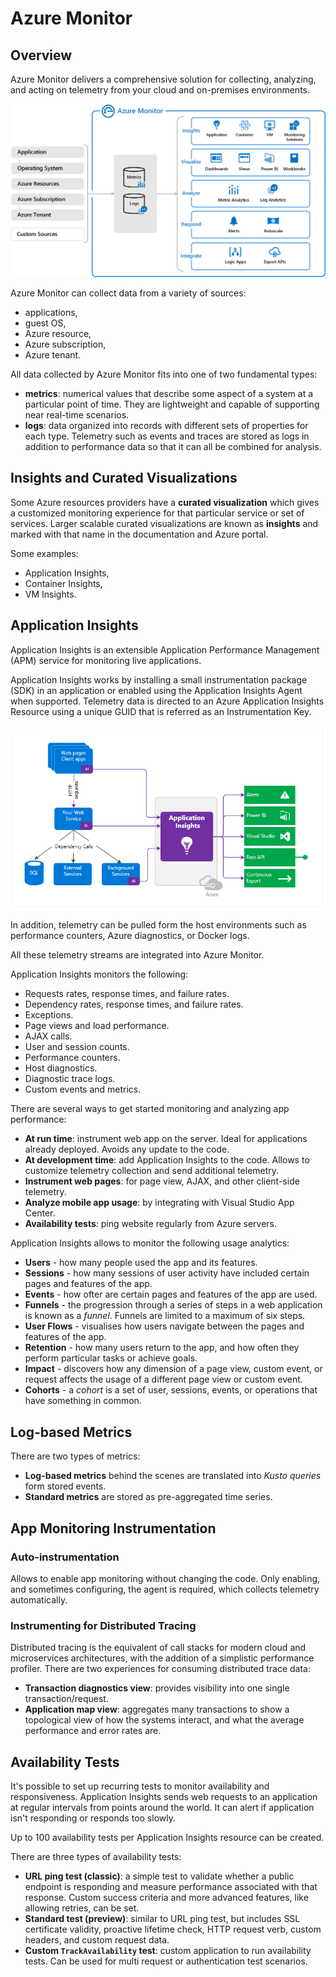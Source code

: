 # Azure Monitor

## Overview

Azure Monitor delivers a comprehensive solution for collecting, analyzing, and acting on telemetry from your cloud and on-premises environments.

![Azure Monitor Diagram](./assets/azure-monitor-overview.png)

Azure Monitor can collect data from a variety of sources:

- applications,
- guest OS,
- Azure resource,
- Azure subscription,
- Azure tenant.

All data collected by Azure Monitor fits into one of two fundamental types:

- **metrics**: numerical values that describe some aspect of a system at a particular point of time. They are lightweight and capable of supporting near real-time scenarios.
- **logs**: data organized into records with different sets of properties for each type. Telemetry such as events and traces are stored as logs in addition to performance data so that it can all be combined for analysis.

## Insights and Curated Visualizations

Some Azure resources providers have a **curated visualization** which gives a customized monitoring experience for that particular service or set of services. Larger scalable curated visualizations are known as **insights** and marked with that name in the documentation and Azure portal.

Some examples:

- Application Insights,
- Container Insights,
- VM Insights.

## Application Insights

Application Insights is an extensible Application Performance Management (APM) service for monitoring live applications.

Application Insights works by installing a small instrumentation package (SDK) in an application or enabled using the Application Insights Agent when supported. Telemetry data is directed to an Azure Application Insights Resource using a unique GUID that is referred as an Instrumentation Key.

![Application Insights Overview](./assets/application-insights-overview.png)

In addition, telemetry can be pulled form the host environments such as performance counters, Azure diagnostics, or Docker logs.

All these telemetry streams are integrated into Azure Monitor.

Application Insights monitors the following:

- Requests rates, response times, and failure rates.
- Dependency rates, response times, and failure rates.
- Exceptions.
- Page views and load performance.
- AJAX calls.
- User and session counts.
- Performance counters.
- Host diagnostics.
- Diagnostic trace logs.
- Custom events and metrics.

There are several ways to get started monitoring and analyzing app performance:

- **At run time**: instrument web app on the server. Ideal for applications already deployed. Avoids any update to the code.
- **At development time**: add Application Insights to the code. Allows to customize telemetry collection and send additional telemetry.
- **Instrument web pages**: for page view, AJAX, and other client-side telemetry.
- **Analyze mobile app usage**: by integrating with Visual Studio App Center.
- **Availability tests**: ping website regularly from Azure servers.

Application Insights allows to monitor the following usage analytics:

- **Users** - how many people used the app and its features.
- **Sessions** - how many sessions of user activity have included certain pages and features of the app.
- **Events** - how ofter are certain pages and features of the app are used.
- **Funnels** - the progression through a series of steps in a web application is known as a _funnel_. Funnels are limited to a maximum of six steps.
- **User Flows** - visualises how users navigate between the pages and features of the app.
- **Retention** - how many users return to the app, and how often they perform particular tasks or achieve goals.
- **Impact** - discovers how any dimension of a page view, custom event, or request affects the usage of a different page view or custom event.
- **Cohorts** - a _cohort_ is a set of user, sessions, events, or operations that have something in common.

## Log-based Metrics

There are two types of metrics:

- **Log-based metrics** behind the scenes are translated into _Kusto queries_ form stored events.
- **Standard metrics** are stored as pre-aggregated time series.

## App Monitoring Instrumentation

### Auto-instrumentation

Allows to enable app monitoring without changing the code. Only enabling, and sometimes configuring, the agent is required, which collects telemetry automatically.

### Instrumenting for Distributed Tracing

Distributed tracing is the equivalent of call stacks for modern cloud and microservices architectures, with the addition of a simplistic performance profiler.
There are two experiences for consuming distributed trace data:

- **Transaction diagnostics view**: provides visibility into one single transaction/request.
- **Application map view**: aggregates many transactions to show a topological view of how the systems interact, and what the average performance and error rates are.

## Availability Tests

It's possible to set up recurring tests to monitor availability and responsiveness. Application Insights sends web requests to an application at regular intervals from points around the world. It can alert if application isn't responding or responds too slowly.

Up to 100 availability tests per Application Insights resource can be created.

There are three types of availability tests:

- **URL ping test (classic)**: a simple test to validate whether a public endpoint is responding and measure performance associated with that response. Custom success criteria and more advanced features, like allowing retries, can be set.
- **Standard test (preview)**: similar to URL ping test, but includes SSL certificate validity, proactive lifetime check, HTTP request verb, custom headers, and custom request data.
- **Custom `TrackAvailability` test**: custom application to run availability tests. Can be used for multi request or authentication test scenarios.
